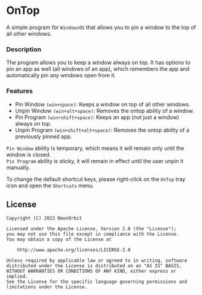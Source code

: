 # OnTop

A simple program for `WindowsOS` that allows you to pin a window to the top of all other windows.

### Description
The program allows you to keep a window always on top.
It has options to pin an app as well (all windows of an app),
which remembers the app and automatically pin any windows open from it.


### Features
- Pin Window `(win+space)`:  Keeps a window on top of all other windows.
- Unpin Window `(win+alt+space)`:  Removes the ontop ability of a window.
- Pin Program `(win+shift+space)`:  Keeps an app (not just a window) always on top.
- Unpin Program `(win+shift+alt+space)`:  Removes the ontop ability of a previously pinned app.

`Pin Window` ability is temporary, which means it will remain only until the window is closed.  
`Pin Program` ability is sticky, it will remain in effect until the user unpin it manually.

To change the default shortcut keys, please right-click on the `OnTop` tray icon and open the `Shortcuts` menu.


## License

```
Copyright (C) 2023 NeonOrbit

Licensed under the Apache License, Version 2.0 (the "License");
you may not use this file except in compliance with the License.
You may obtain a copy of the License at

    http://www.apache.org/licenses/LICENSE-2.0

Unless required by applicable law or agreed to in writing, software
distributed under the License is distributed on an "AS IS" BASIS,
WITHOUT WARRANTIES OR CONDITIONS OF ANY KIND, either express or implied.
See the License for the specific language governing permissions and
limitations under the License.
```
